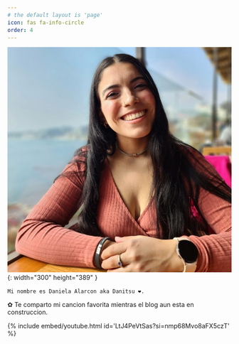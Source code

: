 ```yaml
---
# the default layout is 'page'
icon: fas fa-info-circle
order: 4
---
```

![Desktop View](/assets/img/favicons/other/yo.JPEG){: width="300" height="389" }

```
Mi nombre es Daniela Alarcon aka Danitsu ❤.
```

✿ Te comparto mi cancion favorita mientras el blog aun esta en construccion.

{% include embed/youtube.html id='LtJ4PeVtSas?si=nmp68Mvo8aFX5czT' %}
